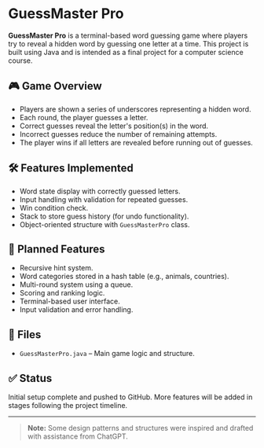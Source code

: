 # GuessMaster Pro

**GuessMaster Pro** is a terminal-based word guessing game where players try to reveal a hidden word by guessing one letter at a time. This project is built using Java and is intended as a final project for a computer science course.

## 🎮 Game Overview

- Players are shown a series of underscores representing a hidden word.
- Each round, the player guesses a letter.
- Correct guesses reveal the letter's position(s) in the word.
- Incorrect guesses reduce the number of remaining attempts.
- The player wins if all letters are revealed before running out of guesses.

## 🛠 Features Implemented

- Word state display with correctly guessed letters.
- Input handling with validation for repeated guesses.
- Win condition check.
- Stack to store guess history (for undo functionality).
- Object-oriented structure with `GuessMasterPro` class.

## 📌 Planned Features

- Recursive hint system.
- Word categories stored in a hash table (e.g., animals, countries).
- Multi-round system using a queue.
- Scoring and ranking logic.
- Terminal-based user interface.
- Input validation and error handling.

## 📂 Files

- `GuessMasterPro.java` – Main game logic and structure.

## ✅ Status

Initial setup complete and pushed to GitHub. More features will be added in stages following the project timeline.

---

> **Note:** Some design patterns and structures were inspired and drafted with assistance from ChatGPT.
